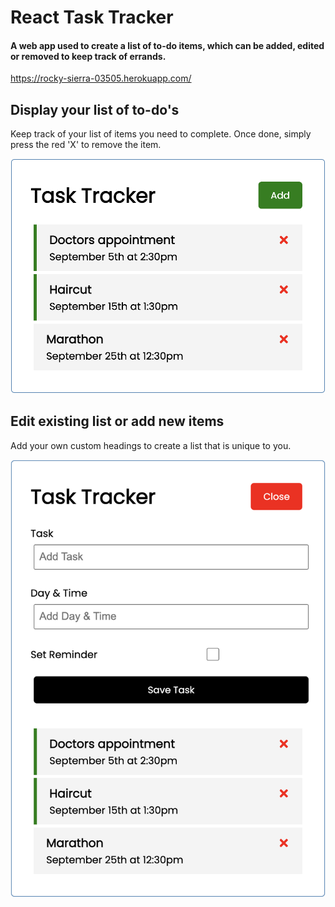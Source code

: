 # React Task Tracker

#### A web app used to create a list of to-do items, which can be added, edited or removed to keep track of errands.

https://rocky-sierra-03505.herokuapp.com/

## Display your list of to-do's
Keep track of your list of items you need to complete. Once done, simply press the red 'X' to remove the item.

![Home interface](/images/home.png)

## Edit existing list or add new items
Add your own custom headings to create a list that is unique to you.

![Edit interface](https://github.com/jtabba/Task-Tracker/blob/main/images/edit.png)
